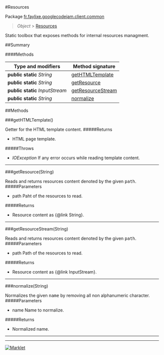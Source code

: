 #Resources

Package [fr.faylixe.googlecodejam.client.common](README.md)<br>
> *Object* > [Resources](Resources.md)

<p>Static toolbox that exposes methods for internal resources managment.</p>

##Summary

####Methods

Type and modifiers | Method signature
 --- | --- 
**public static** *String* | [getHTMLTemplate](#gethtmltemplate)
**public static** *String* | [getResource](#getresourcestring)
**public static** *InputStream* | [getResourceStream](#getresourcestreamstring)
**public static** *String* | [normalize](#normalizestring)


##Methods

###getHTMLTemplate()


Getter for the HTML template content.
#####Returns


* HTML page template.

#####Throws

* *IOException* If any error occurs while reading template content.

---
###getResource(String)


Reads and returns resources content denoted by the
 given <tt>path</tt>.
#####Parameters


* path Paht of the resources to read.

#####Returns


* Resource content as {@link String}.

---
###getResourceStream(String)


Reads and returns resources content denoted by the
 given <tt>path</tt>.
#####Parameters


* path Path of the resources to read.

#####Returns


* Resource content as {@link InputStream}.

---
###normalize(String)


Normalizes the given <tt>name</tt> by removing
 all non alphanumeric character.
#####Parameters


* name Name to normalize.

#####Returns


* Normalized name.

---
---
[![Marklet](https://img.shields.io/badge/Generated%20by-Marklet-green.svg)](https://github.com/Faylixe/marklet)